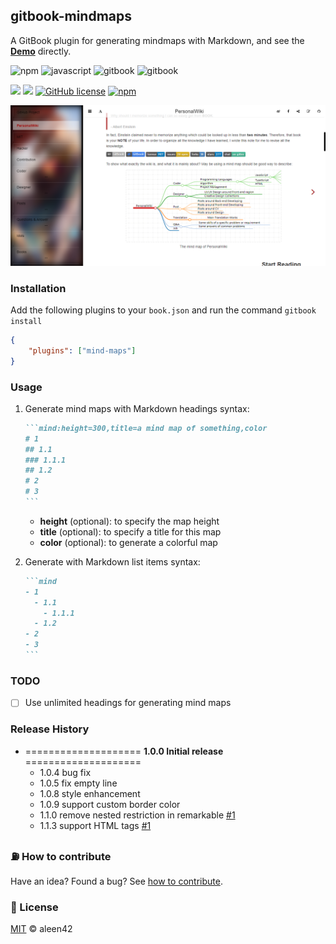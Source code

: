 ## gitbook-mindmaps

A GitBook plugin for generating mindmaps with Markdown, and see the [**Demo**](https://wiki.aleen42.com/#about) directly.

![npm](https://badges.aleen42.com/src/npm.svg) ![javascript](https://badges.aleen42.com/src/javascript.svg) ![gitbook](https://badges.aleen42.com/src/gitbook_1.svg) ![gitbook](https://badges.aleen42.com/src/gitbook_2.svg)

![](https://img.shields.io/badge/%20%20JavaScript-%20%20%20%2020,233L-f1e05a.svg) ![](https://img.shields.io/badge/%20%20CSS-%20%20%20%2029L-563d7c.svg) [![GitHub license](https://img.shields.io/badge/license-MIT-blue.svg)](https://raw.githubusercontent.com/aleen42/gitbook-mindmaps/master/LICENSE) [![npm](https://img.shields.io/npm/dt/gitbook-plugin-mind-maps.svg)](https://www.npmjs.com/package/gitbook-plugin-mind-maps)

![mind-maps](./preview.png)

### Installation

Add the following plugins to your `book.json` and run the command `gitbook install`

```json
{
	"plugins": ["mind-maps"]
}
```

### Usage

1. Generate mind maps with Markdown headings syntax:

    ````markdown
    ```mind:height=300,title=a mind map of something,color
    # 1
    ## 1.1
    ### 1.1.1
    ## 1.2
    # 2
    # 3
    ```
    ````

    - **height** (optional): to specify the map height
    - **title** (optional): to specify a title for this map
    - **color** (optional): to generate a colorful map

2. Generate with Markdown list items syntax:

    ````markdown
    ```mind
    - 1
      - 1.1
        - 1.1.1
      - 1.2
    - 2
    - 3
    ``` 
    ````

### TODO

- [ ] Use unlimited headings for generating mind maps

### Release History

* ==================== **1.0.0 Initial release** ====================
 	* 1.0.4 bug fix
 	* 1.0.5 fix empty line
 	* 1.0.8 style enhancement
 	* 1.0.9 support custom border color
    * 1.1.0 remove nested restriction in remarkable [#1](https://github.com/aleen42/gitbook-mindmaps/issues/1)
    * 1.1.3 support HTML tags [#1](https://github.com/aleen42/gitbook-mindmaps/issues/2)

### :fuelpump: How to contribute

Have an idea? Found a bug? See [how to contribute](https://wiki.aleen42.com/contribution.html).

### :scroll: License

[MIT](https://wiki.aleen42.com/MIT.html) © aleen42


